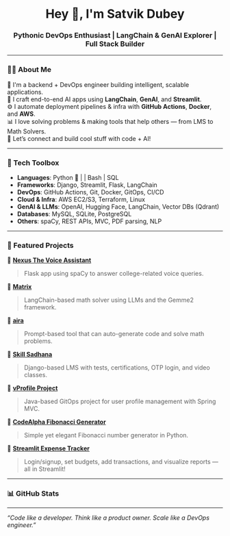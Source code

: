 <h1 align="center">Hey 👋, I'm Satvik Dubey</h1>
<h3 align="center">Pythonic DevOps Enthusiast | LangChain & GenAI Explorer | Full Stack Builder</h3>

---

### 👨‍💻 About Me

🚀 I'm a backend + DevOps engineer building intelligent, scalable applications.  
🧠 I craft end-to-end AI apps using **LangChain**, **GenAI**, and **Streamlit**.  
⚙️ I automate deployment pipelines & infra with **GitHub Actions**, **Docker**, and **AWS**.  
📊 I love solving problems & making tools that help others — from LMS to Math Solvers.  
💬 Let’s connect and build cool stuff with code + AI!

---

### 🧰 Tech Toolbox

- **Languages**: Python 🐍 | | Bash | SQL
- **Frameworks**: Django, Streamlit, Flask,  LangChain
- **DevOps**: GitHub Actions, Git, Docker, GitOps, CI/CD
- **Cloud & Infra**: AWS EC2/S3, Terraform, Linux
- **GenAI & LLMs**: OpenAI, Hugging Face, LangChain, Vector DBs (Qdrant)
- **Databases**: MySQL, SQLite, PostgreSQL
- **Others**: spaCy, REST APIs, MVC, PDF parsing, NLP

---

### 🚀 Featured Projects

🔹 **[Nexus The Voice Assistant](https://github.com/Dubeysatvik123/Nexus_The_Voice_Assistant)**  
> Flask app using spaCy to answer college-related voice queries.

🔹 **[Matrix](https://github.com/Dubeysatvik123/Matrix)**  
> LangChain-based math solver using LLMs and the Gemme2 framework.

🔹 **[aira](https://github.com/Dubeysatvik123/aira)**  
> Prompt-based tool that can auto-generate code and solve math problems.

🔹 **[Skill Sadhana](https://github.com/Dubeysatvik123/Skill-sadhana)**  
> Django-based LMS with tests, certifications, OTP login, and video classes.

🔹 **[vProfile Project](https://github.com/Dubeysatvik123/Vprofile_project)**  
> Java-based GitOps project for user profile management with Spring MVC.

🔹 **[CodeAlpha Fibonacci Generator](https://github.com/Dubeysatvik123/CodeAlpha_FIBONACCI_GENERATOR)**  
> Simple yet elegant Fibonacci number generator in Python.

🔹 **[Streamlit Expense Tracker](https://github.com/Dubeysatvik123/streamlit-expense-tracker)**  
> Login/signup, set budgets, add transactions, and visualize reports — all in Streamlit!

---

### 📊 GitHub Stats




---

_“Code like a developer. Think like a product owner. Scale like a DevOps engineer.”_
